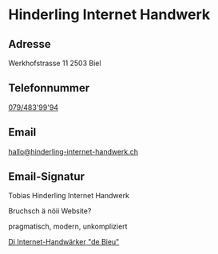 # Hinderling Internet Handwerk

## Adresse
Werkhofstrasse 11
2503 Biel

## Telefonnummer
[079/483'99'94](tel:+41794839994)

## Email
[hallo@hinderling-internet-handwerk.ch](mailto:hallo@hinderling-internet-handwerk.ch)

## Email-Signatur
Tobias Hinderling
Internet Handwerk

Bruchsch ä nöii Website?

pragmatisch, modern, unkompliziert

[Di Internet-Handwärker "de Bieu"](https://www.hinderling-internet-handwerk.ch)
